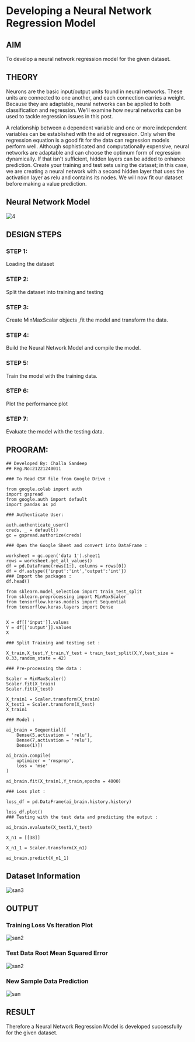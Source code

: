 # Developing a Neural Network Regression Model

## AIM

To develop a neural network regression model for the given dataset.

## THEORY
Neurons are the basic input/output units found in neural networks. These units are connected to one another, and each connection carries a weight. Because they are adaptable, neural networks can be applied to both classification and regression. We'll examine how neural networks can be used to tackle regression issues in this post.

A relationship between a dependent variable and one or more independent variables can be established with the aid of regression. Only when the regression equation is a good fit for the data can regression models perform well. Although sophisticated and computationally expensive, neural networks are adaptable and can choose the optimum form of regression dynamically. If that isn't sufficient, hidden layers can be added to enhance prediction. Create your training and test sets using the dataset; in this case, we are creating a neural network with a second hidden layer that uses the activation layer as relu and contains its nodes. We will now fit our dataset before making a value prediction.

## Neural Network Model
![4](https://github.com/21003698/basic-nn-model/assets/93427522/de6a5c18-df45-477c-9c22-78b393f26912)


## DESIGN STEPS

### STEP 1:

Loading the dataset

### STEP 2:

Split the dataset into training and testing

### STEP 3:

Create MinMaxScalar objects ,fit the model and transform the data.

### STEP 4:

Build the Neural Network Model and compile the model.

### STEP 5:

Train the model with the training data.

### STEP 6:

Plot the performance plot

### STEP 7:

Evaluate the model with the testing data.

## PROGRAM:
```
## Developed By: Challa Sandeep
## Reg.No:21221240011
```
```
### To Read CSV file from Google Drive :

from google.colab import auth
import gspread
from google.auth import default
import pandas as pd

### Authenticate User:

auth.authenticate_user()
creds, _ = default()
gc = gspread.authorize(creds)

### Open the Google Sheet and convert into DataFrame :

worksheet = gc.open('data 1').sheet1
rows = worksheet.get_all_values()
df = pd.DataFrame(rows[1:], columns = rows[0])
df = df.astype({'input':'int','output':'int'})
### Import the packages :
df.head()

from sklearn.model_selection import train_test_split
from sklearn.preprocessing import MinMaxScaler
from tensorflow.keras.models import Sequential
from tensorflow.keras.layers import Dense


X = df[['input']].values
Y = df[['output']].values
X

### Split Training and testing set :

X_train,X_test,Y_train,Y_test = train_test_split(X,Y,test_size = 0.33,random_state = 42)

### Pre-processing the data :

Scaler = MinMaxScaler()
Scaler.fit(X_train)
Scaler.fit(X_test)

X_train1 = Scaler.transform(X_train)
X_test1 = Scaler.transform(X_test)
X_train1

### Model :

ai_brain = Sequential([
    Dense(5,activation = 'relu'),
    Dense(7,activation = 'relu'),
    Dense(1)])

ai_brain.compile(
    optimizer = 'rmsprop',
    loss = 'mse'
)

ai_brain.fit(X_train1,Y_train,epochs = 4000)

### Loss plot :

loss_df = pd.DataFrame(ai_brain.history.history)

loss_df.plot()
### Testing with the test data and predicting the output :

ai_brain.evaluate(X_test1,Y_test)

X_n1 = [[38]]

X_n1_1 = Scaler.transform(X_n1)

ai_brain.predict(X_n1_1)
```

## Dataset Information
![san3](https://github.com/21003698/basic-nn-model/assets/93427522/7e9e4651-60a1-46bd-9aec-5b3715bb75e0)



## OUTPUT

### Training Loss Vs Iteration Plot

![san2](https://github.com/21003698/basic-nn-model/assets/93427522/4c049a47-d835-45db-9d3e-c1e19c3719ec)

### Test Data Root Mean Squared Error
![san2](https://github.com/21003698/basic-nn-model/assets/93427522/674b85dd-7e7d-4210-826c-2de97b498b3b)


### New Sample Data Prediction
![san](https://github.com/21003698/basic-nn-model/assets/93427522/dd3f04a2-c103-4ed3-9493-b2cf5d9657a0)


## RESULT
Therefore a Neural Network Regression Model is developed successfully for the given dataset.
